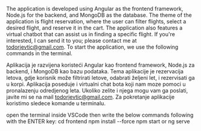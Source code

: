 The application is developed using Angular as the frontend framework, Node.js for the backend, and MongoDB as the database. 
The theme of the application is flight reservation, where the user can filter flights, select a desired flight, and reserve it in the cart. 
The application also features a virtual chatbot that can assist us in finding a specific flight. 
If you're interested, I can send it to you; please contact me at todorjevtic@gmail.com. 
To start the application, we use the following commands in the terminal.


Aplikacija je razvijena koristeći Angular kao frontend framework, Node.js za backend, i MongoDB kao bazu podataka. 
Tema aplikacije je rezervacija letova, gdje korisnik može filtrirati letove, odabrati željeni let, i rezervisati ga u korpi.
Aplikacija poseduje i virtualni chat bota koji nam moze pomoci u pronalazenju odredjenog leta.
Ukoliko zelite i njega mogu vam ga poslati, javite mi se na mail todorjevtic@gmail.com.
Za pokretanje aplikacije koristimo sledece komande u terminalu.


open the terminal inside VSCode then write the below commands following with the ENTER key:
cd frontend
npm install --force
npm start or ng serve

